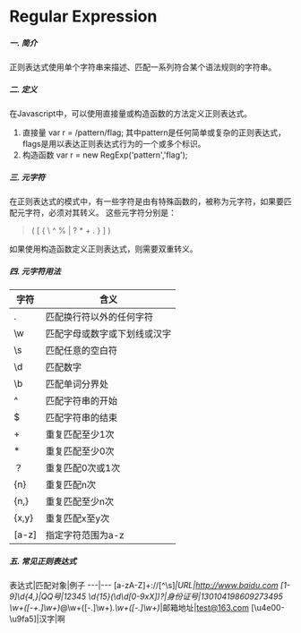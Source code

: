 ﻿# Regular Expression
##### 一. 简介
正则表达式使用单个字符串来描述、匹配一系列符合某个语法规则的字符串。

##### 二. 定义
在Javascript中，可以使用直接量或构造函数的方法定义正则表达式。
1. 直接量
var r = /pattern/flag;
其中pattern是任何简单或复杂的正则表达式，flags是用以表达正则表达式行为的一个或多个标识。
2. 构造函数
var r = new RegExp('pattern','flag');

##### 三. 元字符
在正则表达式的模式中，有一些字符是由有特殊函数的，被称为元字符，如果要匹配元字符，必须对其转义。
这些元字符分别是：  
> ( [ { \ ^ % | ? * + . } ] )  

如果使用构造函数定义正则表达式，则需要双重转义。

##### 四. 元字符用法
字符|含义
---|---
.|匹配换行符以外的任何字符
\w|匹配字母或数字或下划线或汉字
\s|匹配任意的空白符
\d|匹配数字
\b|匹配单词分界处
^|匹配字符串的开始
$|匹配字符串的结束
+|重复匹配至少1次
*|重复匹配至少0次
？|重复匹配0次或1次
{n}|重复匹配n次
{n,}|重复匹配至少n次
{x,y}|重复匹配x至y次
[a-z]|指定字符范围为a-z

##### 五. 常见正则表达式
表达式|匹配对象|例子
---|---
[a-zA-Z]+://[^\s]*|URL|http://www.baidu.com
[1-9]\d{4,}|QQ号|12345
\d{15}(\d\d[0-9xX])?|身份证号|130104198609273495
\w+([-+.]\w+)*@\w+([-.]\w+)*\.\w+([-.]\w+)*|邮箱地址|test@163.com
[\u4e00-\u9fa5]|汉字|啊